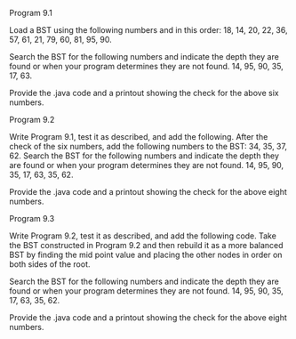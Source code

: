 Program 9.1

Load a BST using the following numbers and in this order:  18, 14, 20, 22, 36, 57, 61, 21, 79, 60, 81, 95, 90.

Search the BST for the following numbers and indicate the depth they are found or when your program determines they are not found.  14, 95, 90, 35, 17, 63.

Provide the .java code and a printout showing the check for the above six numbers.

Program 9.2

Write Program 9.1, test it as described, and add the following.  After the check of the six numbers, add the following numbers to the BST:  34, 35, 37, 62.   Search the BST for the following numbers and indicate the depth they are found or when your program determines they are not found.   14, 95, 90, 35, 17, 63, 35, 62.

Provide the .java code and a printout showing the check for the above eight numbers.

Program 9.3

Write Program 9.2, test it as described, and add the following code.  Take the BST constructed in Program 9.2 and then rebuild it as a more balanced BST by finding the mid point value and placing the other nodes in order on both sides of the root. 

Search the BST for the following numbers and indicate the depth they are found or when your program determines they are not found.  14, 95, 90, 35, 17, 63, 35, 62.

Provide the .java code and a printout showing the check for the above eight numbers.